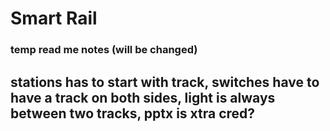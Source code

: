 # Smart Rail

### temp read me notes (will be changed)
## stations has to start with track, switches have to have a track on both sides, light is always between two tracks, pptx is xtra cred?
